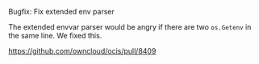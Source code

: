 Bugfix: Fix extended env parser

The extended envvar parser would be angry if there are two `os.Getenv` in the same line.
We fixed this.

https://github.com/owncloud/ocis/pull/8409
